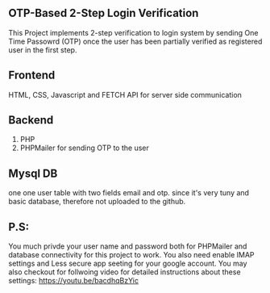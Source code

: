 ## OTP-Based 2-Step Login Verification
This Project implements 2-step verification to login system by sending One Time Passowrd (OTP) once the user has been partially verified as registered user in the first step.
## Frontend
HTML, CSS, Javascript and FETCH API for server side communication
## Backend
1. PHP
2. PHPMailer for sending OTP to the user 
## Mysql DB
one one user table with two fields email and otp.
since it's very tuny and basic database, therefore not uploaded to the github.

## P.S: 
You much privde your user name and password both for PHPMailer and database connectivity for this project to work.
You also need enable IMAP settings and Less secure app seeting for your google account. You may also checkout for follwoing video for detailed instructions about these settings: https://youtu.be/bacdhqBzYic